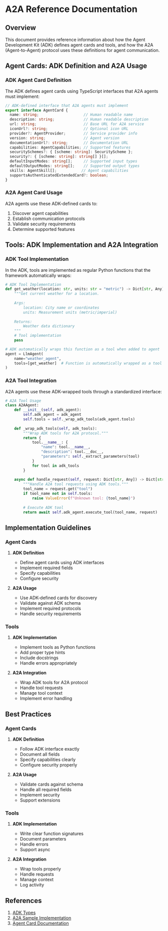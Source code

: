 # A2A Reference Documentation

## Overview
This document provides reference information about how the Agent Development Kit (ADK) defines agent cards and tools, and how the A2A (Agent-to-Agent) protocol uses these definitions for agent communication.

## Agent Cards: ADK Definition and A2A Usage

### ADK Agent Card Definition
The ADK defines agent cards using TypeScript interfaces that A2A agents must implement:

```typescript
// ADK-defined interface that A2A agents must implement
export interface AgentCard {
  name: string;                    // Human readable name
  description: string;             // Human readable description
  url: string;                     // Base URL for A2A service
  iconUrl?: string;                // Optional icon URL
  provider?: AgentProvider;        // Service provider info
  version: string;                 // Agent version
  documentationUrl?: string;       // Documentation URL
  capabilities: AgentCapabilities; // Supported features
  securitySchemes?: { [scheme: string]: SecurityScheme };
  security?: { [scheme: string]: string[] }[];
  defaultInputModes: string[];     // Supported input types
  defaultOutputModes: string[];    // Supported output types
  skills: AgentSkill[];           // Agent capabilities
  supportsAuthenticatedExtendedCard?: boolean;
}
```

### A2A Agent Card Usage
A2A agents use these ADK-defined cards to:
1. Discover agent capabilities
2. Establish communication protocols
3. Validate security requirements
4. Determine supported features

## Tools: ADK Implementation and A2A Integration

### ADK Tool Implementation
In the ADK, tools are implemented as regular Python functions that the framework automatically wraps:

```python
# ADK Tool Implementation
def get_weather(location: str, units: str = "metric") -> Dict[str, Any]:
    """Get current weather for a location.
    
    Args:
        location: City name or coordinates
        units: Measurement units (metric/imperial)
        
    Returns:
        Weather data dictionary
    """
    # Tool implementation
    pass

# ADK automatically wraps this function as a tool when added to agent
agent = LlmAgent(
    name="weather_agent",
    tools=[get_weather]  # Function is automatically wrapped as a tool
)
```

### A2A Tool Integration
A2A agents use these ADK-wrapped tools through a standardized interface:

```python
# A2A Tool Usage
class A2AAgent:
    def __init__(self, adk_agent):
        self.adk_agent = adk_agent
        self.tools = self._wrap_adk_tools(adk_agent.tools)
    
    def _wrap_adk_tools(self, adk_tools):
        """Wrap ADK tools for A2A protocol."""
        return {
            tool.__name__: {
                "name": tool.__name__,
                "description": tool.__doc__,
                "parameters": self._extract_parameters(tool)
            }
            for tool in adk_tools
        }
    
    async def handle_request(self, request: Dict[str, Any]) -> Dict[str, Any]:
        """Handle A2A tool requests using ADK tools."""
        tool_name = request.get("tool")
        if tool_name not in self.tools:
            raise ValueError(f"Unknown tool: {tool_name}")
            
        # Execute ADK tool
        return await self.adk_agent.execute_tool(tool_name, request)
```

## Implementation Guidelines

### Agent Cards

1. **ADK Definition**
   - Define agent cards using ADK interfaces
   - Implement required fields
   - Specify capabilities
   - Configure security

2. **A2A Usage**
   - Use ADK-defined cards for discovery
   - Validate against ADK schema
   - Implement required protocols
   - Handle security requirements

### Tools

1. **ADK Implementation**
   - Implement tools as Python functions
   - Add proper type hints
   - Include docstrings
   - Handle errors appropriately

2. **A2A Integration**
   - Wrap ADK tools for A2A protocol
   - Handle tool requests
   - Manage tool context
   - Implement error handling

## Best Practices

### Agent Cards

1. **ADK Definition**
   - Follow ADK interface exactly
   - Document all fields
   - Specify capabilities clearly
   - Configure security properly

2. **A2A Usage**
   - Validate cards against schema
   - Handle all required fields
   - Implement security
   - Support extensions

### Tools

1. **ADK Implementation**
   - Write clear function signatures
   - Document parameters
   - Handle errors
   - Support async

2. **A2A Integration**
   - Wrap tools properly
   - Handle requests
   - Manage context
   - Log activity

## References

1. [ADK Types](https://github.com/google-a2a/A2A/blob/main/types/src/types.ts)
2. [A2A Sample Implementation](https://github.com/google-a2a/a2a-samples/blob/main/samples/python/agents/airbnb_planner_multiagent/weather_agent/weather_executor.py)
3. [Agent Card Documentation](docs/agentcard.md) 